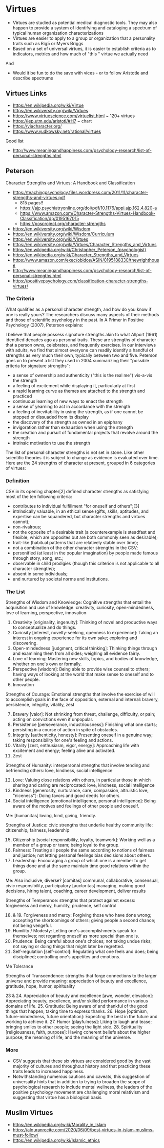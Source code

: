 # Virtues

* Virtues are studied as potential medical diagnostic tools. They may also happen to provide a system of identifying and cataloging a spectrum of typical human organization characterizations
* Virtues are easier to apply to a group or organization that a personality traits such as Big5 or Myers Briggs
* Based on a set of universal virtues, it is easier to establish criteria as to indicators, metrics and how much of "this " virtue we actually need

And

* Would it be fun to do the save with vices - or to follow Aristotle and describe spectrums

## Virtues Links

* https://en.wikipedia.org/wiki/Virtue
* https://en.wikiversity.org/wiki/Virtues
* https://www.virtuescience.com/virtuelist.html ~ 120+ virtues
* https://iep.utm.edu/aristotl/#H7 ~ chart
* https://viacharacter.org/
* https://www.yudkowsky.net/rational/virtues

Good list

* http://www.meaningandhappiness.com/psychology-research/list-of-personal-strengths.html


## Peterson

Character Strengths and Virtues: A Handbook and Classification
* https://teachingpsychology.files.wordpress.com/2011/11/character-strengths-and-virtues.pdf
	* 815 pages!!
	* https://ajp.psychiatryonline.org/doi/pdf/10.1176/appi.ajp.162.4.820-a
	* https://www.amazon.com/Character-Strengths-Virtues-Handbook-Classification/dp/0195167015
	* https://posproject.org/character-strengths
* https://en.wikiversity.org/wiki/Wisdom
* https://en.wikiversity.org/wiki/Wisdom/Curriculum
* https://en.wikiversity.org/wiki/Virtues
* https://en.wikiversity.org/wiki/Virtues/Character_Strengths_and_Virtues
* https://en.wikipedia.org/wiki/Christopher_Peterson_(psychologist)
* https://en.wikipedia.org/wiki/Character_Strengths_and_Virtues
* https://www.amazon.com/exec/obidos/ASIN/0195188330/thewrighthouse
* http://www.meaningandhappiness.com/psychology-research/list-of-personal-strengths.html
* https://positivepsychology.com/classification-character-strengths-virtues/

### The Criteria

What qualifies as a personal character strength, and how do you know if one is really yours? The researchers discuss many aspects of their methods and those of scientific psychology in the past. In A Primer in Positive Psychology (2007), Peterson explains:

I believe that people possess signature strengths akin to what Allport (1961) identified decades ago as personal traits. These are strengths of character that a person owns, celebrates, and frequently exercises. In our interviews with adults, we find that almost everyone can readily identify a handful of strengths as very much their own, typically between two and five.
Peterson goes on to present a list they used in 2004 summarizing their "possible criteria for signature strengths":

* a sense of ownership and authenticity ("this is the real me") vis-a-vis the strength
* a feeling of excitement while displaying it, particularly at first
* a rapid learning curve as themes are attached to the strength and practiced
* continuous learning of new ways to enact the strength
* a sense of yearning to act in accordance with the strength
* a feeling of inevitability in using the strength, as if one cannot be stopped or dissuaded from its display
* the discovery of the strength as owned in an epiphany
* invigoration rather than exhaustion when using the strength
* the creation and pursuit of fundamental projects that revolve around the strength
* intrinsic motivation to use the strength

The list of personal character strengths is not set in stone. Like other scientific theories it is subject to change as evidence is evaluated over time. Here are the 24 strengths of character at present, grouped in 6 categories of virtues:

### Definition

CSV in its opening chapter[2] defined character strengths as satisfying most of the ten following criteria:

* contributes to individual fulfillment "for oneself and others";[3]
* intrinsically valuable, in an ethical sense (gifts, skills, aptitudes, and expertise can be squandered, but character strengths and virtues cannot);
* non-rivalrous;
* not the opposite of a desirable trait (a counterexample is steadfast and flexible, which are opposites but are both commonly seen as desirable);
* trait-like (habitual patterns that are relatively stable over time);
* not a combination of the other character strengths in the CSV;
* personified (at least in the popular imagination) by people made famous through story, song, etc.;
* observable in child prodigies (though this criterion is not applicable to all character strengths);
* absent in some individuals;
* and nurtured by societal norms and institutions.


### The List

Strengths of Wisdom and Knowledge: Cognitive strengths that entail the acquisition and use of knowledge: creativity, curiosity, open-mindedness, love of learning, perspective, innovation

1. Creativity [originality, ingenuity]: Thinking of novel and productive ways to conceptualize and do things.
2. Curiosity [interest, novelty-seeking, openness to experience]: Taking an interest in ongoing experience for its own sake; exploring and discovering.
3. Open-mindedness [judgment, critical thinking]: Thinking things through and examining them from all sides; weighing all evidence fairly.
4. Love of learning: Mastering new skills, topics, and bodies of knowledge, whether on one's own or formally.
5. Perspective [wisdom]: Being able to provide wise counsel to others; having ways of looking at the world that make sense to oneself and to other people.
6. Innovation


Strengths of Courage: Emotional strengths that involve the exercise of will to accomplish goals in the face of opposition, external and internal: bravery, persistence, integrity, vitality, zest

7. Bravery [valor]: Not shrinking from threat, challenge, difficulty, or pain; acting on convictions even if unpopular.
8. Persistence [perseverance, industriousness]: Finishing what one starts; persisting in a course of action in spite of obstacles.
9. Integrity [authenticity, honesty]: Presenting oneself in a genuine way; taking responsibility for one's feeling and actions.
10. Vitality [zest, enthusiasm, vigor, energy]: Approaching life with excitement and energy; feeling alive and activated.
11. Zest

Strengths of Humanity: interpersonal strengths that involve tending and befriending others: love, kindness, social intelligence

12. Love: Valuing close relations with others, in particular those in which sharing and caring are reciprocated:  love, kindness, social intelligence
13. Kindness [generosity, nurturance, care, compassion, altruistic love, "niceness"]: Doing favors and good deeds for others.
14. Social intelligence [emotional intelligence, personal intelligence]: Being aware of the motives and feelings of other people and oneself.

Me: [humanitas] loving, kind, giving, friendly.

Strengths of Justice: civic strengths that underlie healthy community life: citizenship, fairness, leadership

15. Citizenship [social responsibility, loyalty, teamwork]: Working well as a member of a group or team; being loyal to the group.
16. Fairness: Treating all people the same according to notions of fairness and justice; not letting personal feelings bias decisions about others.
17. Leadership: Encouraging a group of which one is a member to get things done and at the same maintain time good relations within the group.

Me: Also inclusive, diverse?
[comitas] communal, collaborative, consensual, civic responsibility, participatory
[auctoritas] managing, making good decisions, hiring talent, coaching, career development, deliver results

Strengths of Temperance: strengths that protect against excess: forgiveness and mercy, humility, prudence, self control

18. & 19. Forgiveness and mercy: Forgiving those who have done wrong; accepting the shortcomings of others; giving people a second chance; not being vengeful.
20. Humility / Modesty: Letting one's accomplishments speak for themselves; not regarding oneself as more special than one is.
21. Prudence: Being careful about one's choices; not taking undue risks; not saying or doing things that might later be regretted.
22. Self-regulation [self-control]: Regulating what one feels and does; being disciplined; controlling one's appetites and emotions.

Me Tolerance

Strengths of Transcendence: strengths that forge connections to the larger universe and provide meaning: appreciation of beauty and excellence, gratitude, hope, humor, spirituality

23 & 24. Appreciation of beauty and excellence [awe, wonder, elevation]: Appreciating beauty, excellence, and/or skilled performance in various domains of life.
25. Gratitude: Being aware of and thankful of the good things that happen; taking time to express thanks.
26. Hope [optimism, future-mindedness, future orientation]: Expecting the best in the future and working to achieve it.
27. Humor [playfulness]: Liking to laugh and tease; bringing smiles to other people; seeing the light side.
28. Spirituality [religiousness, faith, purpose]: Having coherent beliefs about the higher purpose, the meaning of life, and the meaning of the universe.


### More

* CSV suggests that these six virtues are considered good by the vast majority of cultures and throughout history and that practicing these traits leads to increased happiness.
* Notwithstanding numerous cautions and caveats, this suggestion of universality hints that in addition to trying to broaden the scope of psychological research to include mental wellness, the leaders of the positive psychology movement are challenging moral relativism and suggesting that virtue has a biological basis.

## Muslim Virtues

* https://en.wikipedia.org/wiki/Morality_in_Islam
* https://alquranrecite.com/2020/06/09/best-virtues-in-islam-muslims-must-follow/
* https://en.wikipedia.org/wiki/Islamic_ethics
